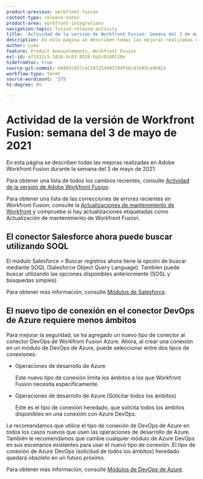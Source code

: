 ```yaml
---
product-previous: workfront-fusion
content-type: release-notes
product-area: workfront-integrations
navigation-topic: fusion-release-activity
title: 'Actividad de la versión de Workfront Fusion: Semana del 3 de mayo de 2021'
description: En esta página se describen todas las mejoras realizadas en Adobe Workfront Fusion durante la semana del 3 de mayo de 2021.
author: Luke
feature: Product Announcements, Workfront Fusion
exl-id: af3312c5-3416-4c03-8528-6a2c0240110e
hidefromtoc: true
source-git-commit: e6995cd57c4210725d49379df5bcd7e93ce4b02a
workflow-type: tm+mt
source-wordcount: '275'
ht-degree: 0%

---
```


# Actividad de la versión de Workfront Fusion: semana del 3 de mayo de 2021

En esta página se describen todas las mejoras realizadas en Adobe Workfront Fusion durante la semana del 3 de mayo de 2021.

Para obtener una lista de todos los cambios recientes, consulte [Actividad de la versión de Adobe Workfront Fusion](../../../product-announcements/product-releases/fusion-release-activity/fusion-release-activity.md).

Para obtener una lista de las correcciones de errores recientes en Workfront Fusion, consulte la [Actualizaciones de mantenimiento de Workfront](https://experienceleague.adobe.com/docs/workfront-known-issues/releases/current-updates.html) y compruebe si hay actualizaciones etiquetadas como Actualización de mantenimiento de Workfront Fusion.

## El conector Salesforce ahora puede buscar utilizando SOQL

El módulo Salesforce > Buscar registros ahora tiene la opción de buscar mediante SOQL (Salesforce Object Query Language). También puede buscar utilizando las opciones disponibles anteriormente (SOSL y búsquedas simples).

Para obtener más información, consulte [Módulos de Salesforce](../../../workfront-fusion/apps-and-their-modules/salesforce-modules.md).

## El nuevo tipo de conexión en el conector DevOps de Azure requiere menos ámbitos

Para mejorar la seguridad, se ha agregado un nuevo tipo de conector al conector DevOps de Workfront Fusion Azure. Ahora, al crear una conexión en un módulo de DevOps de Azure, puede seleccionar entre dos tipos de conexiones:

* Operaciones de desarrollo de Azure

   Este nuevo tipo de conexión limita los ámbitos a los que Workfront Fusion necesita específicamente.

* Operaciones de desarrollo de Azure (Solicitar todos los ámbitos)

   Este es el tipo de conexión heredado, que solicita todos los ámbitos disponibles en una conexión con Azure DevOps.

Le recomendamos que utilice el tipo de conexión de DevOps de Azure en todos los casos nuevos que usen las operaciones de desarrollo de Azure. También le recomendamos que cambie cualquier módulo de Azure DevOps en sus escenarios existentes para usar el nuevo tipo de conexión. El tipo de conexión de Azure DevOps (solicitud de todos los ámbitos) heredado quedará obsoleto en un futuro próximo.

Para obtener más información, consulte [Módulos de DevOps de Azure](../../../workfront-fusion/apps-and-their-modules/azure-dev-ops.md).
